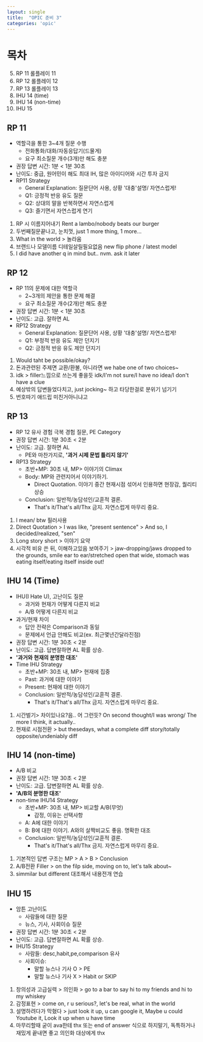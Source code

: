 ```yaml
---
layout: single
title:  "OPIC 준비 3"
categories: 'opic'
---
```


# 목차

05. RP 11 롤플레이 11
06. RP 12 롤플레이 12
07. RP 13 롤플레이 13
08. IHU 14 (time)
09. IHU 14 (non-time)
10. IHU 15

## RP 11

- 역할극을 통한 3~4개 질문 수행
    - 전화통화/대화/자동응답기(드물게)
    - 요구 최소질문 개수(3개)만 해도 충분
- 권장 답변 시간: 1분 < 1분 30초
- 난이도: 중급, 원어민이 해도 최대 IH, 많은 아이디어와 시간 투자 금지
- RP11 Strategy
    - General Explanation: 질문단어 사용, 상황 '대충'설명/ 자연스럽게!
    - Q1: 긍정적 반응 유도 질문
    - Q2: 상대의 말을 반복하면서 자연스럽게
    - Q3: 즐기면서 자연스럽게 연기

1. RP 시 이름지어내기 Rent a lambo/nobody beats our burger
2. 두번째질문끝나고, 눈치껏, just 1 more thing, 1 more... 
3. What in the world > 놀라움 
4. 브랜드나 모델이름 디테일살릴필요없음 new flip phone / latest model
5. I did have another q in mind but.. nvm. ask it later

## RP 12

- RP 11의 문제에 대한 역할극
    - 2~3개의 제안을 통한 문제 해결
    - 요구 최소질문 개수(2개)만 해도 충분
- 권장 답변 시간: 1분 < 1분 30초
- 난이도: 고급. 잘하면 AL
- RP12 Strategy
    - General Explanation: 질문단어 사용, 상황 '대충'설명/ 자연스럽게!
    - Q1: 부정적 반응 유도 제안 던지기
    - Q2: 긍정적 반응 유도 제안 던지기


1. Would taht be possible/okay?
2. 돈과관련된 주제면 교환/환불, 아니라면 we habe one of two choices~ 
3. idk > filler느낌으로 쓰는게 좋을듯 idk/I'm not sure/I have no idea/I don't have a clue
4. 예상밖의 답변들었다치고, just jocking~ 하고 타당한걸로 분위기 넘기기
5. 번호따기 애드립 미친거아니냐고

## RP 13

- RP 12 유사 경험 극복 경험 질문, PE Category
- 권장 답변 시간: 1분 30초 < 2분
- 난이도: 고급. 잘하면 AL
    - PE와 마찬가지로, **'과거 시제 문법 틀리지 않기'**
- RP13 Strategy
    - 초반+MP: 30초 내, MP> 이야기의 Climax
    - Body: MP와 관련지어서 이야기하기.
        - Direct Quotation. 이야기 중간 현재시점 섞어서 인용하면 현장감, 퀄리티 상승 
    - Conclusion: 일반적/농담섞인/교훈적 결론.
        - That's it/That's all/Thx 금지. 자연스럽게 마무리 중요.

1. I mean/ btw 필러사용
2. Direct Quotation > I was like, "present sentence" > And so, I decided/realized, "sen"
3. Long story short > 이야기 요약
4. 시각적 비유 쓴 뒤, 이해하고있음 보여주기 > jaw-dropping/jaws dropped to the grounds, smile ear to ear/stretched open that wide, stomach was eating itself/eating itself inside out!

## IHU 14 (Time)

- IHU(I Hate U), 고난이도 질문
    - 과거와 현재가 어떻게 다른지 비교
    - A/B 어떻게 다른지 비교
- 과거/현재 차이
    - 답안 전략은 Comparison과 동일
    - 문제에서 언급 안해도 비교(ex. 최근몇년간달라진점)
- 권장 답변 시간: 1분 30초 < 2분
- 난이도: 고급. 답변잘하면 AL 확률 상승.
-  **'과거와 현재의 분명한 대조'**
- Time IHU Strategy
    - 초반+MP: 30초 내, MP> 현재에 집중
    - Past: 과거에 대한 이야기
    - Present: 현재에 대한 이야기
    - Conclusion: 일반적/농담섞인/교훈적 결론.
        - That's it/That's all/Thx 금지. 자연스럽게 마무리 중요.

1. 시간벌기> 차이있나요?음.. 어 그런듯? On second thought/I was wrong/ The more I think, it actually..
2. 현재로 시점전환 > but thesedays, what a complete diff story/totally opposite/undeniably diff

## IHU 14 (non-time)

- A/B 비교
- 권장 답변 시간: 1분 30초 < 2분
- 난이도: 고급. 답변잘하면 AL 확률 상승.
-  **'A/B의 분명한 대조'**
- non-time IHU14 Strategy
    - 초반+MP: 30초 내, MP> 비교할 A/B(무엇)
        - 감정, 이유는 선택사항
    - A: A에 대한 이야기
    - B: B에 대한 이야기. A와의 살짝비교도 좋음. 명확한 대조
    - Conclusion: 일반적/농담섞인/교훈적 결론.
        - That's it/That's all/Thx 금지. 자연스럽게 마무리 중요.

1. 기본적인 답변 구조는 MP > A > B > Conclusion
2. A/B전환 Filler > on the filp side, moving on to, let's talk about~
3. simmilar but different 대조해서 내용전개 연습

## IHU 15

- 암튼 고난이도
    - 사람들에 대한 질문
    - 뉴스, 기사, 사회이슈 질문
- 권장 답변 시간: 1분 30초 < 2분
- 난이도: 고급. 답변잘하면 AL 확률 상승.
- IHU15 Strategy
    - 사람들: desc,habit,pe,comparison 유사
    - 사회이슈:
        - 말할 뉴스나 기사 O > PE
        - 말할 뉴스나 기사 X > Habit or SKIP

1. 창의성과 고급실력 > 의인화 > go to a bar to say hi to my friends and hi to my whiskey
2. 감정표현 > come on, r u serious?, let's be real, what in the world
3. 설명하려다가 막혔다 > just look it up, u can google it, Maybe u could Youtube it, Look it up when u have time
4. 마무리할때 굳이 ava한테 thx 또는 end of answer 식으로 하지말기, 독특하거나 재밌게 끝내면 좋고 의인화 대상에게 thx 

